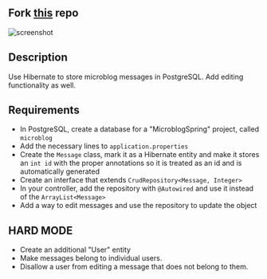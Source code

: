 ## Fork [this](https://github.com/raynjamin/Hibernate-Basics) repo

![screenshot](http://i.imgur.com/zXqdsXK.gif)

## Description

Use Hibernate to store microblog messages in PostgreSQL. Add editing functionality as well.

## Requirements

* In PostgreSQL, create a database for a "MicroblogSpring" project, called `microblog`
* Add the necessary lines to `application.properties`
* Create the `Message` class, mark it as a Hibernate entity and make it stores an `int id` with the proper annotations so it is treated as an id and is automatically generated
* Create an interface that extends `CrudRepository<Message, Integer>`
* In your controller, add the repository with `@Autowired` and use it instead of the `ArrayList<Message>`
* Add a way to edit messages and use the repository to update the object

## HARD MODE
* Create an additional "User" entity
* Make messages belong to individual users.
* Disallow a user from editing a message that does not belong to them.
